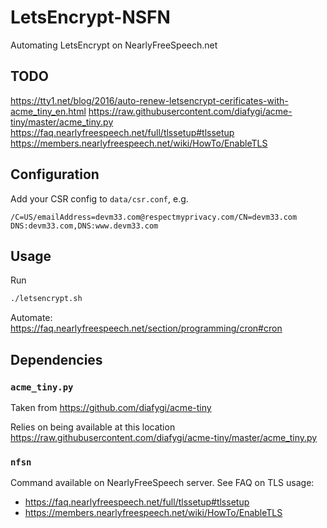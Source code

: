 # LetsEncrypt-NSFN

Automating LetsEncrypt on NearlyFreeSpeech.net

## TODO

<https://tty1.net/blog/2016/auto-renew-letsencrypt-cerificates-with-acme_tiny_en.html>
<https://raw.githubusercontent.com/diafygi/acme-tiny/master/acme_tiny.py>
<https://faq.nearlyfreespeech.net/full/tlssetup#tlssetup>
<https://members.nearlyfreespeech.net/wiki/HowTo/EnableTLS>

## Configuration

Add your CSR config to `data/csr.conf`, e.g.

```
/C=US/emailAddress=devm33.com@respectmyprivacy.com/CN=devm33.com
DNS:devm33.com,DNS:www.devm33.com
````

## Usage

Run
```sh
./letsencrypt.sh
```

Automate: <https://faq.nearlyfreespeech.net/section/programming/cron#cron>

## Dependencies

### `acme_tiny.py`

Taken from <https://github.com/diafygi/acme-tiny>

Relies on being available at this location
<https://raw.githubusercontent.com/diafygi/acme-tiny/master/acme_tiny.py>

### `nfsn`

Command available on NearlyFreeSpeech server. See FAQ on TLS usage:

- <https://faq.nearlyfreespeech.net/full/tlssetup#tlssetup>
- <https://members.nearlyfreespeech.net/wiki/HowTo/EnableTLS>
